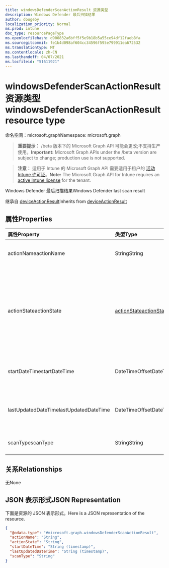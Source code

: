 ```yaml
---
title: windowsDefenderScanActionResult 资源类型
description: Windows Defender 最后扫描结果
author: dougeby
localization_priority: Normal
ms.prod: intune
doc_type: resourcePageType
ms.openlocfilehash: d900832a6bff5f5e9b18b5a55ce94df12faeb8fa
ms.sourcegitcommit: fe1b4d098af604cc34596f595e799911ea672532
ms.translationtype: MT
ms.contentlocale: zh-CN
ms.lasthandoff: 04/07/2021
ms.locfileid: "51611921"
---
```

# <a name="windowsdefenderscanactionresult-resource-type"></a><span data-ttu-id="8f4ca-103">windowsDefenderScanActionResult 资源类型</span><span class="sxs-lookup"><span data-stu-id="8f4ca-103">windowsDefenderScanActionResult resource type</span></span>

<span data-ttu-id="8f4ca-104">命名空间：microsoft.graph</span><span class="sxs-lookup"><span data-stu-id="8f4ca-104">Namespace: microsoft.graph</span></span>

> <span data-ttu-id="8f4ca-105">**重要提示：** /beta 版本下的 Microsoft Graph API 可能会更改;不支持生产使用。</span><span class="sxs-lookup"><span data-stu-id="8f4ca-105">**Important:** Microsoft Graph APIs under the /beta version are subject to change; production use is not supported.</span></span>

> <span data-ttu-id="8f4ca-106">**注意：** 适用于 Intune 的 Microsoft Graph API 需要适用于租户的 [活动 Intune 许可证](https://go.microsoft.com/fwlink/?linkid=839381)。</span><span class="sxs-lookup"><span data-stu-id="8f4ca-106">**Note:** The Microsoft Graph API for Intune requires an [active Intune license](https://go.microsoft.com/fwlink/?linkid=839381) for the tenant.</span></span>

<span data-ttu-id="8f4ca-107">Windows Defender 最后扫描结果</span><span class="sxs-lookup"><span data-stu-id="8f4ca-107">Windows Defender last scan result</span></span>


<span data-ttu-id="8f4ca-108">继承自 [deviceActionResult](../resources/intune-devices-deviceactionresult.md)</span><span class="sxs-lookup"><span data-stu-id="8f4ca-108">Inherits from [deviceActionResult](../resources/intune-devices-deviceactionresult.md)</span></span>

## <a name="properties"></a><span data-ttu-id="8f4ca-109">属性</span><span class="sxs-lookup"><span data-stu-id="8f4ca-109">Properties</span></span>
|<span data-ttu-id="8f4ca-110">属性</span><span class="sxs-lookup"><span data-stu-id="8f4ca-110">Property</span></span>|<span data-ttu-id="8f4ca-111">类型</span><span class="sxs-lookup"><span data-stu-id="8f4ca-111">Type</span></span>|<span data-ttu-id="8f4ca-112">Description</span><span class="sxs-lookup"><span data-stu-id="8f4ca-112">Description</span></span>|
|:---|:---|:---|
|<span data-ttu-id="8f4ca-113">actionName</span><span class="sxs-lookup"><span data-stu-id="8f4ca-113">actionName</span></span>|<span data-ttu-id="8f4ca-114">String</span><span class="sxs-lookup"><span data-stu-id="8f4ca-114">String</span></span>|<span data-ttu-id="8f4ca-115">操作名称 继承自 [deviceActionResult](../resources/intune-devices-deviceactionresult.md)</span><span class="sxs-lookup"><span data-stu-id="8f4ca-115">Action name Inherited from [deviceActionResult](../resources/intune-devices-deviceactionresult.md)</span></span>|
|<span data-ttu-id="8f4ca-116">actionState</span><span class="sxs-lookup"><span data-stu-id="8f4ca-116">actionState</span></span>|[<span data-ttu-id="8f4ca-117">actionState</span><span class="sxs-lookup"><span data-stu-id="8f4ca-117">actionState</span></span>](../resources/intune-devices-actionstate.md)|<span data-ttu-id="8f4ca-118">操作的状态 继承自 [deviceActionResult](../resources/intune-devices-deviceactionresult.md)。</span><span class="sxs-lookup"><span data-stu-id="8f4ca-118">State of the action Inherited from [deviceActionResult](../resources/intune-devices-deviceactionresult.md).</span></span> <span data-ttu-id="8f4ca-119">可取值为：`none`、`pending`、`canceled`、`active`、`done`、`failed` 或 `notSupported`。</span><span class="sxs-lookup"><span data-stu-id="8f4ca-119">Possible values are: `none`, `pending`, `canceled`, `active`, `done`, `failed`, `notSupported`.</span></span>|
|<span data-ttu-id="8f4ca-120">startDateTime</span><span class="sxs-lookup"><span data-stu-id="8f4ca-120">startDateTime</span></span>|<span data-ttu-id="8f4ca-121">DateTimeOffset</span><span class="sxs-lookup"><span data-stu-id="8f4ca-121">DateTimeOffset</span></span>|<span data-ttu-id="8f4ca-122">操作启动的时间 继承自 [deviceActionResult](../resources/intune-devices-deviceactionresult.md)</span><span class="sxs-lookup"><span data-stu-id="8f4ca-122">Time the action was initiated Inherited from [deviceActionResult](../resources/intune-devices-deviceactionresult.md)</span></span>|
|<span data-ttu-id="8f4ca-123">lastUpdatedDateTime</span><span class="sxs-lookup"><span data-stu-id="8f4ca-123">lastUpdatedDateTime</span></span>|<span data-ttu-id="8f4ca-124">DateTimeOffset</span><span class="sxs-lookup"><span data-stu-id="8f4ca-124">DateTimeOffset</span></span>|<span data-ttu-id="8f4ca-125">操作状态上次更新的时间 继承自 [deviceActionResult](../resources/intune-devices-deviceactionresult.md)</span><span class="sxs-lookup"><span data-stu-id="8f4ca-125">Time the action state was last updated Inherited from [deviceActionResult](../resources/intune-devices-deviceactionresult.md)</span></span>|
|<span data-ttu-id="8f4ca-126">scanType</span><span class="sxs-lookup"><span data-stu-id="8f4ca-126">scanType</span></span>|<span data-ttu-id="8f4ca-127">String</span><span class="sxs-lookup"><span data-stu-id="8f4ca-127">String</span></span>|<span data-ttu-id="8f4ca-128">扫描类型（完全扫描或快速扫描）</span><span class="sxs-lookup"><span data-stu-id="8f4ca-128">Scan type either full scan or quick scan</span></span>|

## <a name="relationships"></a><span data-ttu-id="8f4ca-129">关系</span><span class="sxs-lookup"><span data-stu-id="8f4ca-129">Relationships</span></span>
<span data-ttu-id="8f4ca-130">无</span><span class="sxs-lookup"><span data-stu-id="8f4ca-130">None</span></span>

## <a name="json-representation"></a><span data-ttu-id="8f4ca-131">JSON 表示形式</span><span class="sxs-lookup"><span data-stu-id="8f4ca-131">JSON Representation</span></span>
<span data-ttu-id="8f4ca-132">下面是资源的 JSON 表示形式。</span><span class="sxs-lookup"><span data-stu-id="8f4ca-132">Here is a JSON representation of the resource.</span></span>
<!-- {
  "blockType": "resource",
  "@odata.type": "microsoft.graph.windowsDefenderScanActionResult"
}
-->
``` json
{
  "@odata.type": "#microsoft.graph.windowsDefenderScanActionResult",
  "actionName": "String",
  "actionState": "String",
  "startDateTime": "String (timestamp)",
  "lastUpdatedDateTime": "String (timestamp)",
  "scanType": "String"
}
```




